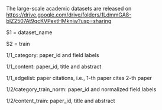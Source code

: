 The large-scale academic datasets are released on https://drive.google.com/drive/folders/1LdmmGA8-bIZ2507At9qcKVPextHMkniw?usp=sharing

$1 = dataset_name

$2 = train

$1/$1_category: paper_id and field labels

$1/$1_content: paper_id, title and abstract

$1/$1_edgelist: paper citations, i.e., 1-th paper cites 2-th paper

$1/$2/category_train_norm: paper_id and normalized field labels

$1/$2/content_train: paper_id, title and abstract

